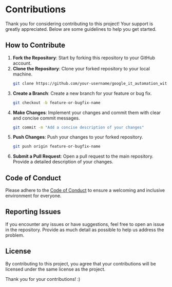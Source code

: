 # Contributions

Thank you for considering contributing to this project! Your support is greatly appreciated. Below are some guidelines to help you get started.

## How to Contribute

1. **Fork the Repository**: Start by forking this repository to your GitHub account.
2. **Clone the Repository**: Clone your forked repository to your local machine.
    ```bash
    git clone https://github.com/your-username/google_it_automation_with_python.git
    ```
3. **Create a Branch**: Create a new branch for your feature or bug fix.
    ```bash
    git checkout -b feature-or-bugfix-name
    ```
4. **Make Changes**: Implement your changes and commit them with clear and concise commit messages.
    ```bash
    git commit -m "Add a concise description of your changes"
    ```
5. **Push Changes**: Push your changes to your forked repository.
    ```bash
    git push origin feature-or-bugfix-name
    ```
6. **Submit a Pull Request**: Open a pull request to the main repository. Provide a detailed description of your changes.

## Code of Conduct

Please adhere to the [Code of Conduct](CODE_OF_CONDUCT.md) to ensure a welcoming and inclusive environment for everyone.

## Reporting Issues

If you encounter any issues or have suggestions, feel free to open an issue in the repository. Provide as much detail as possible to help us address the problem.

## License

By contributing to this project, you agree that your contributions will be licensed under the same license as the project.

Thank you for your contributions! :)